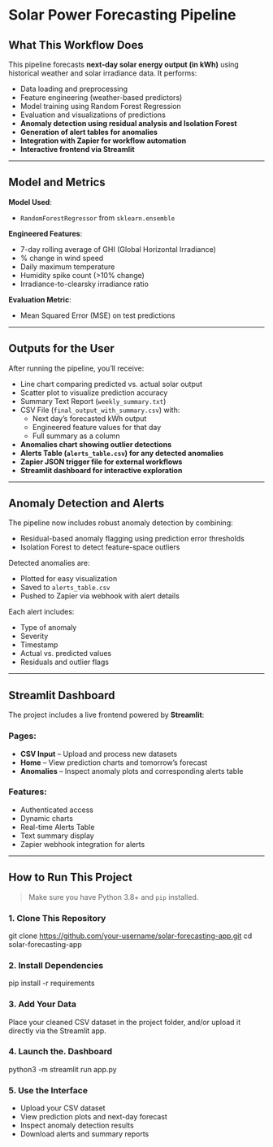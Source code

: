 # Solar Power Forecasting Pipeline

## What This Workflow Does

This pipeline forecasts **next-day solar energy output (in kWh)** using historical weather and solar irradiance data. It performs:

- Data loading and preprocessing
- Feature engineering (weather-based predictors)
- Model training using Random Forest Regression
- Evaluation and visualizations of predictions
- **Anomaly detection using residual analysis and Isolation Forest**
- **Generation of alert tables for anomalies**
- **Integration with Zapier for workflow automation**
- **Interactive frontend via Streamlit**

---

## Model and Metrics

**Model Used**:  
- `RandomForestRegressor` from `sklearn.ensemble`

**Engineered Features**:
- 7-day rolling average of GHI (Global Horizontal Irradiance)
- % change in wind speed
- Daily maximum temperature
- Humidity spike count (>10% change)
- Irradiance-to-clearsky irradiance ratio

**Evaluation Metric**:
- Mean Squared Error (MSE) on test predictions

---

## Outputs for the User

After running the pipeline, you’ll receive:

- Line chart comparing predicted vs. actual solar output  
- Scatter plot to visualize prediction accuracy  
- Summary Text Report (`weekly_summary.txt`)
- CSV File (`final_output_with_summary.csv`) with:
  - Next day’s forecasted kWh output
  - Engineered feature values for that day
  - Full summary as a column  
- **Anomalies chart showing outlier detections**
- **Alerts Table (`alerts_table.csv`) for any detected anomalies**
- **Zapier JSON trigger file for external workflows**
- **Streamlit dashboard for interactive exploration**

---

## Anomaly Detection and Alerts

The pipeline now includes robust anomaly detection by combining:

- Residual-based anomaly flagging using prediction error thresholds
- Isolation Forest to detect feature-space outliers

Detected anomalies are:

- Plotted for easy visualization
- Saved to `alerts_table.csv`
- Pushed to Zapier via webhook with alert details

Each alert includes:
- Type of anomaly
- Severity
- Timestamp
- Actual vs. predicted values
- Residuals and outlier flags

---

## Streamlit Dashboard

The project includes a live frontend powered by **Streamlit**:

### Pages:
- **CSV Input** – Upload and process new datasets
- **Home** – View prediction charts and tomorrow’s forecast  
- **Anomalies** – Inspect anomaly plots and corresponding alerts table  

### Features:
- Authenticated access
- Dynamic charts
- Real-time Alerts Table
- Text summary display
- Zapier webhook integration for alerts

---

## How to Run This Project

> Make sure you have Python 3.8+ and `pip` installed.

### 1. Clone This Repository

git clone https://github.com/your-username/solar-forecasting-app.git
cd solar-forecasting-app

### 2. Install Dependencies

pip install -r requirements

### 3. Add Your Data

Place your cleaned CSV dataset in the project folder, and/or upload it directly via the Streamlit app.

### 4. Launch the. Dashboard

python3 -m streamlit run app.py

### 5. Use the Interface

- Upload your CSV dataset
- View prediction plots and next-day forecast
- Inspect anomaly detection results
- Download alerts and summary reports
